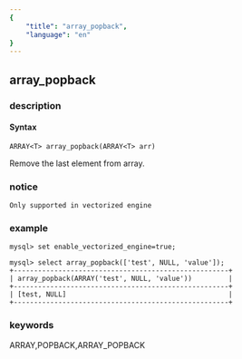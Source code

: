 ```yaml
---
{
    "title": "array_popback",
    "language": "en"
}
---
```


<!-- 
Licensed to the Apache Software Foundation (ASF) under one
or more contributor license agreements.  See the NOTICE file
distributed with this work for additional information
regarding copyright ownership.  The ASF licenses this file
to you under the Apache License, Version 2.0 (the
"License"); you may not use this file except in compliance
with the License.  You may obtain a copy of the License at
  http://www.apache.org/licenses/LICENSE-2.0
Unless required by applicable law or agreed to in writing,
software distributed under the License is distributed on an
"AS IS" BASIS, WITHOUT WARRANTIES OR CONDITIONS OF ANY
KIND, either express or implied.  See the License for the
specific language governing permissions and limitations
under the License.
-->
<version since="1.2.0">

## array_popback

### description

#### Syntax

```
ARRAY<T> array_popback(ARRAY<T> arr)
```

Remove the last element from array.

### notice

`Only supported in vectorized engine`

### example

```
mysql> set enable_vectorized_engine=true;

mysql> select array_popback(['test', NULL, 'value']);
+-----------------------------------------------------+
| array_popback(ARRAY('test', NULL, 'value'))         |
+-----------------------------------------------------+
| [test, NULL]                                        |
+-----------------------------------------------------+

```

### keywords

ARRAY,POPBACK,ARRAY_POPBACK

</version>
